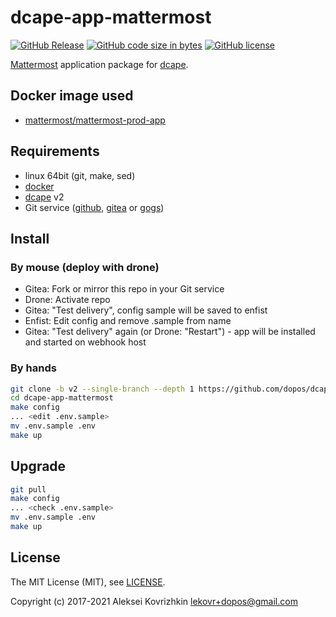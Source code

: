 # dcape-app-mattermost

[![GitHub Release][1]][2] [![GitHub code size in bytes][3]]() [![GitHub license][4]][5]

[1]: https://img.shields.io/github/release/dopos/dcape-app-mattermost.svg
[2]: https://github.com/dopos/dcape-app-mattermost/releases
[3]: https://img.shields.io/github/languages/code-size/dopos/dcape-app-mattermost.svg
[4]: https://img.shields.io/github/license/dopos/dcape-app-mattermost.svg
[5]: LICENSE

[Mattermost](https://about.mattermost.com/) application package for [dcape](https://github.com/dopos/dcape).

## Docker image used

* [mattermost/mattermost-prod-app](https://hub.docker.com/r/mattermost/mattermost-prod-app/)

## Requirements

* linux 64bit (git, make, sed)
* [docker](http://docker.io)
* [dcape](https://github.com/dopos/dcape) v2
* Git service ([github](https://github.com), [gitea](https://gitea.io) or [gogs](https://gogs.io))

## Install

### By mouse (deploy with drone)

* Gitea: Fork or mirror this repo in your Git service
* Drone: Activate repo
* Gitea: "Test delivery", config sample will be saved to enfist
* Enfist: Edit config and remove .sample from name
* Gitea: "Test delivery" again (or Drone: "Restart") - app will be installed and started on webhook host

### By hands

```bash
git clone -b v2 --single-branch --depth 1 https://github.com/dopos/dcape-app-mattermost.git
cd dcape-app-mattermost
make config
... <edit .env.sample>
mv .env.sample .env
make up
```

## Upgrade

```bash
git pull
make config
... <check .env.sample>
mv .env.sample .env
make up
```

## License

The MIT License (MIT), see [LICENSE](LICENSE).

Copyright (c) 2017-2021 Aleksei Kovrizhkin <lekovr+dopos@gmail.com>
